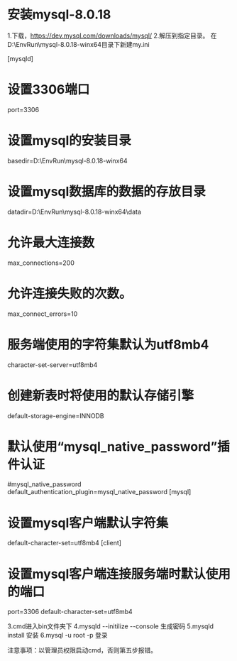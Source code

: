 # 安装mysql-8.0.18
1.下载，https://dev.mysql.com/downloads/mysql/
2.解压到指定目录。
在D:\EnvRun\mysql-8.0.18-winx64目录下新建my.ini

[mysqld]
# 设置3306端口
port=3306
# 设置mysql的安装目录
basedir=D:\EnvRun\mysql-8.0.18-winx64
# 设置mysql数据库的数据的存放目录
datadir=D:\EnvRun\mysql-8.0.18-winx64\data
# 允许最大连接数
max_connections=200
# 允许连接失败的次数。
max_connect_errors=10
# 服务端使用的字符集默认为utf8mb4
character-set-server=utf8mb4
# 创建新表时将使用的默认存储引擎
default-storage-engine=INNODB
# 默认使用“mysql_native_password”插件认证
#mysql_native_password
default_authentication_plugin=mysql_native_password
[mysql]
# 设置mysql客户端默认字符集
default-character-set=utf8mb4
[client]
# 设置mysql客户端连接服务端时默认使用的端口
port=3306
default-character-set=utf8mb4

3.cmd进入bin文件夹下
4.mysqld --initilize --console 生成密码
5.mysqld install 安装
6.mysql -u root -p 登录

注意事项：以管理员权限启动cmd，否则第五步报错。
